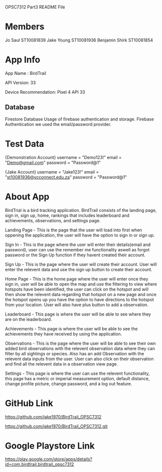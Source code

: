 OPSC7312 Part3 README File


Members
===========================

Jo Saul ST10081839
Jake Young ST10081936
Benjamin Shirk ST10081854



App Info
===========================

App Name : BirdTrail

API Version: 33

Device Recommendation: Pixel 4 API 33



Database
--------
Firestore Database
Usage of firebase authentication and storage.
Firebase Authentication we used the email/password provider.


Test Data
===========================

{Demonstration Account}
username = "Demo123!"
email = "Demo@gmail.com"
password = "Password@1"

{Jake Account}
username = "Jake123!"
email = "st10081936@vcconnect.edu.za"
password = "Password@1"




About App
===========================

BirdTrial is a bird tracking application. BirdTrail consists of the landing page, sign in, sign up, home, 
rankings that includes leaderboard and achievements, observations, and settings page.

Landing Page - This is the page that the user will load into first when oppening the application, the user will have the option to sign in or sign up.

Sign In - This is the page where the user will enter their details(email and password), user can use the remember me functionality aswell as
forgot password or the Sign Up function if they havent created their account.

Sign Up - This is the page where the user will create their account. User will enter the relevent data and use the sign up button to create their account.

Home Page - This is the home page where the user will enter once they sign in, user will be able to open the map and use the filtering to view where hotspots 
have been identified, the user can click on the hotspot and will then show the relevent data regarding that hotspot on a new page and 
once the hotspot opens up you have the option to have directions to the hotspot from your location. User will also have plus button to add a observation. 

Leaderboard - This page is where the user will be able to see where they are on the leaderboard.

Achievements - This page is where the user will be able to see the achievements they have received by using the application.

Observations - This is the page where the user will be able to see their own added bird observations with the relevent observation data where they can filter by all sightings or species. 
Also has an add Observation with the relevent data inputs from the user. User can also click on their observation and find all the relevent data in a observation view page.

Settings - This page is where the user can use the relevent functionality, this page has a metric or imperial measurement option, default distance,
change profile picture, change password, and a log out feature.



GitHub Link
===========================

https://github.com/jake1970/BirdTrail_OPSC7312

https://github.com/jake1970/BirdTrail_OPSC7312.git


Google Playstore Link
===========================

https://play.google.com/store/apps/details?id=com.birdtrail.birdtrail_opsc7312

